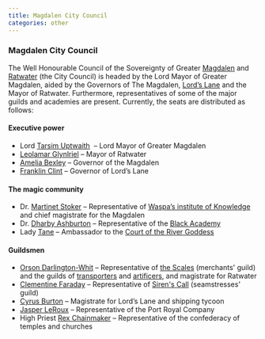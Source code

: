 ```yaml
---
title: Magdalen City Council
categories: other
---
```


### Magdalen City Council

The Well Honourable Council of the Sovereignty of Greater [Magdalen](Magdalen) and [Ratwater](Ratwater) (the City Council) is headed by the Lord Mayor of Greater Magdalen, aided by the Governors of The Magdalen, [Lord’s Lane](LordsLane) and the Mayor of Ratwater. Furthermore, representatives of some of the major guilds and academies are present. Currently, the seats are distributed as follows:


#### Executive power

* Lord [Tarsim Uptwaith](TarsimUptwaith) 		  – Lord Mayor of Greater Magdalen
* [Leolamar Glynlriel](LeolamarGlynriel)			– Mayor of Ratwater
* [Amelia Bexley](AmeliaBexley) 			        – Governor of the Magdalen
* [Franklin Clint](FranklinClint) 			      – Governor of Lord’s Lane


#### The magic community

* Dr. [Martinet Stoker](MartinetStoker)			  – Representative of [Waspa’s institute of Knowledge](WaspasInstitute) and chief magistrate for the Magdalen
* Dr. [Dharby Ashburton](DharbyAshburton)			– Representative of the [Black Academy](BlackAcademy)
* Lady [Tane](Tane)       	      			      – Ambassador to the [Court of the River Goddess](CourtoftheRiverGoddess)

#### Guildsmen

* [Orson Darlington-Whit](OrsonDarlingtonWhit)		– Representative of [the Scales](TheScales) (merchants' guild) and the guilds of [transporters](TransportersGuild) and [artificers](ArtificersGuild), and magistrate for Ratwater
* [Clementine Faraday](ClementineFaraday)	  	– Representative of [Siren's Call](SirensCall) (seamstresses' guild)
* [Cyrus Burton](CyrusBurton)				    – Magistrate for Lord’s Lane and shipping tycoon
* [Jasper LeRoux](JasperLeRoux)			      – Representative of the Port Royal Company
* High Priest [Rex Chainmaker](RexChainmaker)	– Representative of the confederacy of temples and churches





